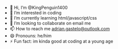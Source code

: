 - 👋 Hi, I’m @KingPenguin1400
- 👀 I’m interested in coding
- 🌱 I’m currently learning html/javascript/css
- 💞️ I’m looking to collaborate on email me
- 📫 How to reach me adrian.gastelo@outlook.com
- 😄 Pronouns: he/him
- ⚡ Fun fact: im kinda good at coding at a young age

<!---
KingPenguin1400/KingPenguin1400 is a ✨ special ✨ repository because its `README.md` (this file) appears on your GitHub profile.
You can click the Preview link to take a look at your changes.
--->

